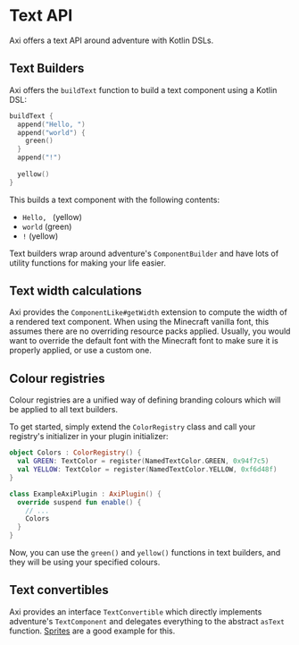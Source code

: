 # Text API

Axi offers a text API around adventure with Kotlin DSLs.

## Text Builders

Axi offers the `buildText` function to build a text component
using a Kotlin DSL:

```kt
buildText {
  append("Hello, ")
  append("world") {
    green()
  }
  append("!")
  
  yellow()
}
```

This builds a text component with the following contents:

- `Hello, ` (yellow)
- `world` (green)
- `!` (yellow)

Text builders wrap around adventure's `ComponentBuilder` and
have lots of utility functions for making your life easier.

## Text width calculations

Axi provides the `ComponentLike#getWidth` extension to compute
the width of a rendered text component. When using the Minecraft
vanilla font, this assumes there are no overriding resource
packs applied. Usually, you would want to override the default
font with the Minecraft font to make sure it is properly
applied, or use a custom one.

## Colour registries

Colour registries are a unified way of defining branding
colours which will be applied to all text builders.

To get started, simply extend the `ColorRegistry` class and
call your registry's initializer in your plugin initializer:

```kt
object Colors : ColorRegistry() {
  val GREEN: TextColor = register(NamedTextColor.GREEN, 0x94f7c5)
  val YELLOW: TextColor = register(NamedTextColor.YELLOW, 0xf6d48f)
}

class ExampleAxiPlugin : AxiPlugin() {
  override suspend fun enable() {
    // ...
    Colors
  }
}
```

Now, you can use the `green()` and `yellow()` functions in
text builders, and they will be using your specified colours.

## Text convertibles

Axi provides an interface `TextConvertible` which directly
implements adventure's `TextComponent` and delegates
everything to the abstract `asText` function. [Sprites](/ui/sprites)
are a good example for this.
